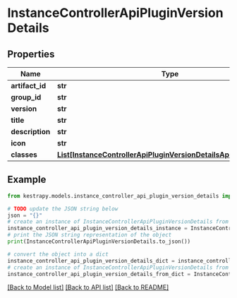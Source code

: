 # InstanceControllerApiPluginVersionDetails


## Properties

Name | Type | Description | Notes
------------ | ------------- | ------------- | -------------
**artifact_id** | **str** |  | 
**group_id** | **str** |  | 
**version** | **str** |  | 
**title** | **str** |  | 
**description** | **str** |  | 
**icon** | **str** |  | 
**classes** | [**List[InstanceControllerApiPluginVersionDetailsApiPluginClasses]**](InstanceControllerApiPluginVersionDetailsApiPluginClasses.md) |  | 

## Example

```python
from kestrapy.models.instance_controller_api_plugin_version_details import InstanceControllerApiPluginVersionDetails

# TODO update the JSON string below
json = "{}"
# create an instance of InstanceControllerApiPluginVersionDetails from a JSON string
instance_controller_api_plugin_version_details_instance = InstanceControllerApiPluginVersionDetails.from_json(json)
# print the JSON string representation of the object
print(InstanceControllerApiPluginVersionDetails.to_json())

# convert the object into a dict
instance_controller_api_plugin_version_details_dict = instance_controller_api_plugin_version_details_instance.to_dict()
# create an instance of InstanceControllerApiPluginVersionDetails from a dict
instance_controller_api_plugin_version_details_from_dict = InstanceControllerApiPluginVersionDetails.from_dict(instance_controller_api_plugin_version_details_dict)
```
[[Back to Model list]](../README.md#documentation-for-models) [[Back to API list]](../README.md#documentation-for-api-endpoints) [[Back to README]](../README.md)


